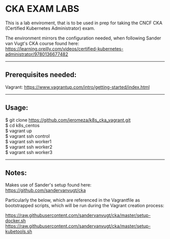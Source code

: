 # CKA EXAM LABS

This is a lab enviroment, that is to be used in prep for taking the CNCF CKA (Certified Kubernetes Administrator) exam.

The environment mirrors the configuration needed, when following Sander van Vugt's CKA course found here:
https://learning.oreilly.com/videos/certified-kubernetes-administrator/9780136677482

-------------------------
Prerequisites needed:
-------------------------
Vagrant:
https://www.vagrantup.com/intro/getting-started/index.html

-------------------------
Usage:
-------------------------
$ git clone https://github.com/jeromeza/k8s_cka_vagrant.git  
$ cd k8s_centos   
$ vagrant up    
$ vagrant ssh control   
$ vagrant ssh worker1  
$ vagrant ssh worker2  
$ vagrant ssh worker3  

-------------------------
Notes:
-------------------------
Makes use of Sander's setup found here:
https://github.com/sandervanvugt/cka

Particularly the below, which are referenced in the Vagrantfile as bootstrapped scripts, which will be run during the Vagrant creation process:

https://raw.githubusercontent.com/sandervanvugt/cka/master/setup-docker.sh
https://raw.githubusercontent.com/sandervanvugt/cka/master/setup-kubetools.sh

